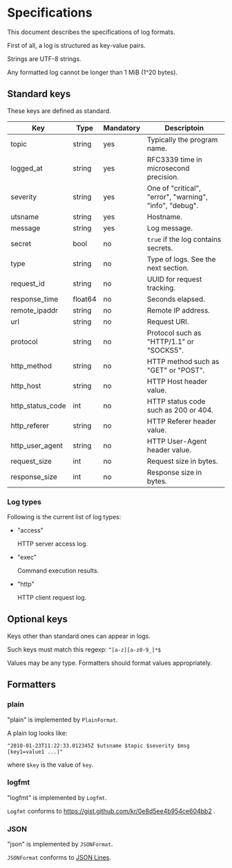Specifications
==============

This document describes the specifications of log formats.

First of all, a log is structured as key-value pairs.

Strings are UTF-8 strings.

Any formatted log cannot be longer than 1 MiB (1^20 bytes).

Standard keys
-------------

These keys are defined as standard.

| Key | Type | Mandatory | Descriptoin |
| --- | ---- | --------- | ----------- |
| topic | string | yes | Typically the program name. |
| logged_at | string | yes | RFC3339 time in microsecond precision. |
| severity | string | yes | One of "critical", "error", "warning", "info", "debug". |
| utsname | string | yes | Hostname. |
| message | string | yes | Log message. |
| secret | bool | no | `true` if the log contains secrets. |
| type | string | no | Type of logs.  See the next section. |
| request_id | string | no | UUID for request tracking. |
| response_time | float64 | no | Seconds elapsed. |
| remote_ipaddr | string | no | Remote IP address. |
| url | string | no | Request URI. |
| protocol | string | no | Protocol such as "HTTP/1.1" or "SOCKS5". |
| http_method | string | no | HTTP method such as "GET" or "POST". |
| http_host | string | no | HTTP Host header value. |
| http_status_code | int | no | HTTP status code such as 200 or 404. |
| http_referer | string | no | HTTP Referer header value. |
| http_user_agent | string | no | HTTP User-Agent header value. |
| request_size | int | no | Request size in bytes. |
| response_size | int | no | Response size in bytes. |

### Log types

Following is the current list of log types:

- "access"

    HTTP server access log.

- "exec"

    Command execution results.

- "http"

    HTTP client request log.

Optional keys
-------------

Keys other than standard ones can appear in logs.

Such keys must match this regexp: `^[a-z][a-z0-9_]*$`

Values may be any type.  Formatters should format values appropriately.

Formatters
----------

### plain

"plain" is implemented by `PlainFormat`.

A plain log looks like:

    "2010-01-23T11:22:33.012345Z $utsname $topic $severity $msg [key1=value1 ...]"

where `$key` is the value of `key`.

### logfmt

"logfmt" is implemented by `Logfmt`.

`Logfmt` conforms to https://gist.github.com/kr/0e8d5ee4b954ce604bb2 .

### JSON

"json" is implemented by `JSONFormat`.

`JSONFormat` conforms to [JSON Lines](http://jsonlines.org/).
